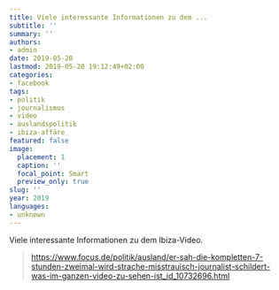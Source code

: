 ```yaml
---
title: Viele interessante Informationen zu dem ...
subtitle: ''
summary: ''
authors:
- admin
date: 2019-05-20
lastmod: 2019-05-20 19:12:49+02:00
categories:
- facebook
tags:
- politik
- journalismus
- video
- auslandspolitik
- ibiza-affäre
featured: false
image:
  placement: 1
  caption: ''
  focal_point: Smart
  preview_only: true
slug: ''
year: 2019
languages:
- unknown
---
```


Viele interessante Informationen zu dem Ibiza-Video.
> https://www.focus.de/politik/ausland/er-sah-die-kompletten-7-stunden-zweimal-wird-strache-misstrauisch-journalist-schildert-was-im-ganzen-video-zu-sehen-ist_id_10732696.html